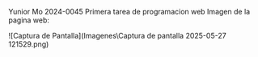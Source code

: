 Yunior Mo 2024-0045
Primera tarea de programacion web
Imagen de la pagina web:

![Captura de Pantalla](Imagenes\Captura de pantalla 2025-05-27 121529.png)